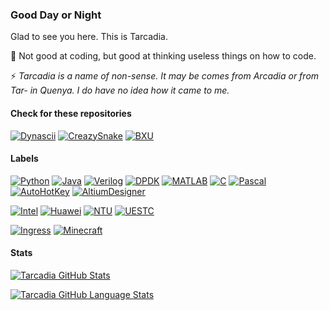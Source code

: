 ### Good Day or Night

Glad to see you here. This is Tarcadia.

🎨 Not good at coding, but good at thinking useless things on how to code.

⚡ _Tarcadia is a name of non-sense. It may be comes from *Arcadia* or from *Tar-* in Quenya. I do have no idea how it came to me._

#### Check for these repositories
[![Dynascii](https://img.shields.io/badge/-Dynascii-333377?style=flat-square&logo=windowsterminal&logoColor=7777ff)](https://github.com/Old-Linkage-Dev/Dynascii)
[![CreazySnake](https://img.shields.io/badge/-CreazySnake-bbe0e3?style=flat-square&logo=lazarus&logoColor=0c0e5b)](https://github.com/Tarcadia/CrazySnake)
[![BXU](https://img.shields.io/badge/-BXU-007777?style=flat-square&logo=xilinx&logoColor=e01f27)](https://github.com/Tarcadia/BXU)

#### Labels
[![Python](https://img.shields.io/badge/-Python-2b5b84?style=flat-square&logo=python&logoColor=ffffff)]()
[![Java](https://img.shields.io/badge/-Java-f29111?style=flat-square&logo=openjdk&logoColor=3a75b0)]()
[![Verilog](https://img.shields.io/badge/-Verilog-e5e493?style=flat-square&logo=xilinx&logoColor=e01f27)]()
[![DPDK](https://img.shields.io/badge/-DPDK-98258f?style=flat-square&logo=opensourceinitiative&logoColor=f04f24)]()
[![MATLAB](https://img.shields.io/badge/-MATLAB-0076a8?style=flat-square&logo=octave&logoColor=c04c0b)]()
[![C](https://img.shields.io/badge/-C-e3000f?style=flat-square&logo=c&logoColor=ffffff)]()
[![Pascal](https://img.shields.io/badge/-Pascal-a324a1?style=flat-square&logo=lazarus&logoColor=0c0e5b)]()
[![AutoHotKey](https://img.shields.io/badge/-AutoHotKey-22bb4f?style=flat-square&logo=autohotkey&logoColor=ffffff)]()
[![AltiumDesigner](https://img.shields.io/badge/-AltiumDesigner-a5915f?style=flat-square&logo=altiumdesigner&logoColor=171717)]()

[![Intel](https://img.shields.io/badge/-Intel-0068b5?style=flat-square&logo=intel&logoColor=ffffff)]()
[![Huawei](https://img.shields.io/badge/-Huawei-c7000b?style=flat-square&logo=huawei&logoColor=ffffff)]()
[![NTU](https://img.shields.io/badge/-NTU-d71440?style=flat-square&logo=&logoColor=181c62)]()
[![UESTC](https://img.shields.io/badge/-UESTC-255c92?style=flat-square&logo=&logoColor=ffffff)]()

[![Ingress](https://img.shields.io/badge/-Ingress-3b1e5f?style=flat-square&logo=ingress&logoColor=ffffff)]()
[![Minecraft](https://img.shields.io/badge/-Minecraft-4e6b31?style=flat-square&logo=minecraft&logoColor=93847f)]()

#### Stats

[![Tarcadia GitHub Stats](https://github-readme-stats.vercel.app/api/?username=tarcadia&count_private=true&showicons=true&theme=cobalt&card_width=350)]()

[![Tarcadia GitHub Language Stats](https://github-readme-stats.vercel.app/api/top-langs/?username=tarcadia&langs_count=10&theme=cobalt&layout=compact&card_width=300)]()



<!--
**Tarcadia/Tarcadia** is a ✨ _special_ ✨ repository because its `README.md` (this file) appears on your GitHub profile.

Here are some ideas to get you started:

- 🔭 I’m currently working on ...
- 🌱 I’m currently learning ...
- 👯 I’m looking to collaborate on ...
- 🤔 I’m looking for help with ...
- 💬 Ask me about ...
- 📫 How to reach me: ...
- 😄 Pronouns: ...
- ⚡ Fun fact: ...
-->
